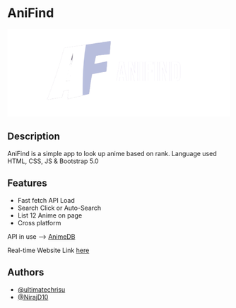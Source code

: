 # AniFind

<p align="center">
  <img src="imgs/AniFind_Logo-r.png">
</p>

## Description

AniFind is a simple app to look up anime based on rank.
Language used HTML, CSS, JS & Bootstrap 5.0

## Features

- Fast fetch API Load
- Search Click or Auto-Search
- List 12 Anime on page
- Cross platform

API in use --> [AnimeDB](https://rapidapi.com/brian.rofiq/api/anime-db/)

Real-time Website Link [here](https://ultimatechrisu.github.io/AniFind/)


## Authors

- [@ultimatechrisu](https://www.github.com/ultimatechrisu)
- [@NirajD10](https://www.github.com/NirajD10)
